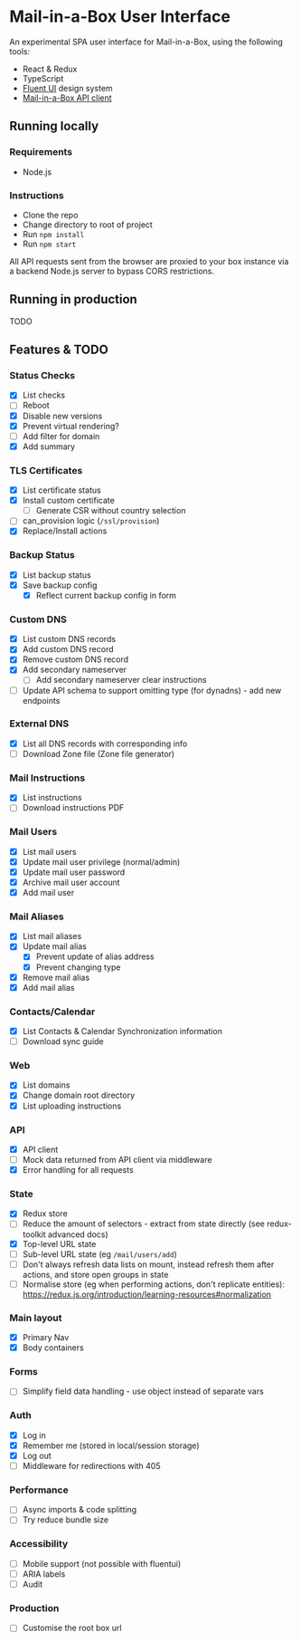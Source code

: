 # Mail-in-a-Box User Interface

An experimental SPA user interface for Mail-in-a-Box, using the following tools:

- React & Redux
- TypeScript
- [Fluent UI](https://github.com/microsoft/fluentui) design system
- [Mail-in-a-Box API client](https://github.com/badsyntax/mailinabox-api)

## Running locally

### Requirements

- Node.js

### Instructions

- Clone the repo
- Change directory to root of project
- Run `npm install`
- Run `npm start`

All API requests sent from the browser are proxied to your box instance via a backend Node.js server to bypass CORS restrictions.

## Running in production

TODO

## Features & TODO

### Status Checks

- [x] List checks
- [ ] Reboot
- [x] Disable new versions
- [x] Prevent virtual rendering?
- [ ] Add filter for domain
- [x] Add summary

### TLS Certificates

- [x] List certificate status
- [x] Install custom certificate
  - [ ] Generate CSR without country selection
- [ ] can_provision logic (`/ssl/provision`)
- [x] Replace/Install actions

### Backup Status

- [x] List backup status
- [x] Save backup config
  - [x] Reflect current backup config in form

### Custom DNS

- [x] List custom DNS records
- [x] Add custom DNS record
- [x] Remove custom DNS record
- [x] Add secondary nameserver
  - [ ] Add secondary nameserver clear instructions
- [ ] Update API schema to support omitting type (for dynadns) - add new endpoints

### External DNS

- [x] List all DNS records with corresponding info
- [ ] Download Zone file (Zone file generator)

### Mail Instructions

- [x] List instructions
- [ ] Download instructions PDF

### Mail Users

- [x] List mail users
- [x] Update mail user privilege (normal/admin)
- [x] Update mail user password
- [x] Archive mail user account
- [x] Add mail user

### Mail Aliases

- [x] List mail aliases
- [x] Update mail alias
  - [x] Prevent update of alias address
  - [x] Prevent changing type
- [x] Remove mail alias
- [x] Add mail alias

### Contacts/Calendar

- [x] List Contacts & Calendar Synchronization information
- [ ] Download sync guide

### Web

- [x] List domains
- [x] Change domain root directory
- [x] List uploading instructions

### API

- [x] API client
- [ ] Mock data returned from API client via middleware
- [x] Error handling for all requests

### State

- [x] Redux store
- [ ] Reduce the amount of selectors - extract from state directly (see redux-toolkit advanced docs)
- [x] Top-level URL state
- [ ] Sub-level URL state (eg `/mail/users/add`)
- [ ] Don't always refresh data lists on mount, instead refresh them after actions, and store open groups in state
- [ ] Normalise store (eg when performing actions, don't replicate entities): https://redux.js.org/introduction/learning-resources#normalization

### Main layout

- [x] Primary Nav
- [x] Body containers

### Forms

- [ ] Simplify field data handling - use object instead of separate vars

### Auth

- [x] Log in
 - [x] Remember me (stored in local/session storage)
- [x] Log out
- [ ] Middleware for redirections with 405

### Performance

- [ ] Async imports & code splitting
- [ ] Try reduce bundle size

### Accessibility

- [ ] Mobile support (not possible with fluentui)
- [ ] ARIA labels
- [ ] Audit

### Production

- [ ] Customise the root box url

